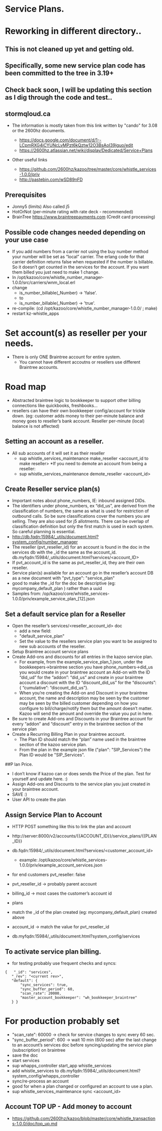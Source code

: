 # Service Plans.

# Reworking in different directory.. 

## This is not cleaned up yet and getting old.  
## Specifically, some new service plan code has been committed to the tree in 3.19+ 
## Check back soon, I will be updating this section as I dig through the code and test..
## stormqloud.ca

* The information is mostly taken from this link written by "cando" for 3.08 or the 2600hz documents.  
  * https://docs.google.com/document/d/1--LCpmRXG4iCYUNcLvMPzt6kQztw12O3BsAoI39jguo/edit
  * https://2600hz.atlassian.net/wiki/display/Dedicated/Service+Plans

* Other useful links 
  * https://github.com/2600hz/kazoo/tree/master/core/whistle_services-1.0.0/priv
  * http://pastebin.com/wSD89nFD

## Prerequisites
* Jonny5 (limits) Also called j5
* HotOrNot (per-minute rating with rate deck - recommended)
* BrainTree https://www.braintreepayments.com (Credit card processing)

## Possible code changes needed depending on your use case
  * If you add numbers from a carrier not using the buy number method your number will be set as “local” carrier. The erlang code for that carrier definition returns false when requested if the number is billable. So it doesn’t get counted in the services for the account. If you want them billed you just need to make 1 change.
  * In /opt/kazoo/core/whistle_number_manager-1.0.0/src/carriers/wnm_local.erl
  * change
    * is_number_billable(_Number) -> 'false'.
    * to
    * is_number_billable(_Number) -> 'true'.
  * re-compile: (cd /opt/kazoo/core/whistle_number_manager-1.0.0/ ; make)
  * restart kz-whistle_apps

# Set account(s) as reseller per your needs.
* There is only ONE Braintree account for entire system.
  * You cannot have different accoutns or resellers use different Braintree accounts.
  
# Road map
  * Abstracted braintree logic to bookkeeper to support other billing connections like quickbooks, freshbooks...
  * resellers can have their own bookkeeper config/account for trickle down. (eg: customer adds money to their per-minute balance and money goes to reseller’s bank account. Reseller per-minute (local) balance is not affected)

## Setting an account as a reseller. 
* All sub accounts of it will set it as their reseller
  * sup whistle_services_maintenance make_reseller <account_id to make reseller>
*If you need to demote an account from being a reseller:
  * sup whistle_services_maintenance demote_reseller <account_id>

## Create Reseller service plan(s)
* Important notes about phone_numbers, IE: inbound assigned DIDs.
* The identifiers under phone_numbers, ex “did_us”, are derived from the classification of  numbers, the same as what is used for restriction of outbound calls. So be sure classifications cover the numbers you are selling. They are also used for j5 allotments. There can be overlap of classification definition but only the first match is used in each system. So careful planning is essential.
* http://db.fqdn:15984/_utils/document.html?system_config/number_manager
* The reseller (pvt_reseller_id) for an account is found in the doc in the services db with the _id the same as the account_id. db.myfqdn:15984/_utils/document.html?services/<account_ID>
* If pvt_account_id is the same as pvt_reseller_id, they are their own reseller.
* Service plan(s) available for an account go in the reseller’s account DB as a new document
with "pvt_type": "service_plan"
* good to make the _id for the doc be descriptive (eg: mycompany_default_plan ) rather than a uuid
* Samples from: /op/kazoo/core/whistle_services-1.0.0/priv/example_service_plan_[12].json

## Set a default service plan for a Reseller
* Open the reseller’s services/<reseller_account_id> doc
  * add a new field:
  * "default_service_plan"
  * Set the value to the resellers service plan you want to be assigned to new sub accounts of the reseller.
* Setup Braintree account service plans
* Create Add-ons and discounts for all entries in the kazoo service plan. 
  * For example, from the example_service_plan_1.json, under the bookkeepers->braintree section you have phone_numbers->did_us you would create in your braintree account an Add-on with the ID “did_ud” for the “addon”: “did_us” and create in your braintree account a discount with the ID “discount_did_us” for the “discounts”: { “cumulative”: “discount_did_us”}. 
  * When you’re creating the Add-on and Discount in your braintree account, the name and description may be seen by the customer may be seen by the billed customer depending on how you configure to bill/charge/notify them but the amount doesn’t matter. Kazoo will send the amount and override the value you put in here.
* Be sure to create Add-ons and Discounts in your Braintree account for every “addon” and “discount” entry in the braintree section of the service plan
* Create a Recurring Billing Plan in your braintree account. 
  * The Plan ID should match the “plan” name used in the braintree section of the kazoo service plan. 
  * From the plan in the example json file ("plan": "SIP_Services") the Plan ID would be "SIP_Services".

##P lan Price. 
* I don’t know if kazoo can or does sends the Price of the plan. Test for yourself and update here. :)
* Assign Add-ons and Discounts to the service plan you just created in your braintree account.
* SAVE :)
* User API to create the plan

## Assign Service Plan to Account
* HTTP POST something like this to link the plan and account
* http://server:8000/v2/accounts/{{ACCOUNT_ID}}/service_plans/{{PLAN_ID}}


* db.fqdn:15984/_utils/document.html?services/<customer_account_id>
  * example: /opt/kazoo/core/whistle_services-1.0.0/priv/example_account_services.json
* for end customers pvt_reseller: false
* pvt_reseller_id -> probably parent account
* billing_id -> most cases the customer’s account id
* plans
* match the _id of the plan created (eg: mycompany_default_plan) created above
* account_id -> match the value for pvt_reseller_id
* db.myfqdn:15984/_utils/document.html?system_config/services

## To activate service plan billing.
* for testing probably use frequent checks and syncs:
```
{   "_id": "services",
   "_rev": "<current rev>",
   "default": {
       "sync_services": true,
       "sync_buffer_period": 60,
       "scan_rate": 20000,
       "master_account_bookkeeper": "wh_bookkeeper_braintree"
   } }
```

# For production probably set 
* "scan_rate": 60000 -> check for service changes to sync every 60 sec.
* "sync_buffer_period": 600  -> wait 10 min (600 sec) after the last change to an account’s services doc before  syncing/updating the service plan (subscription) on braintree
* save the doc
* start services
* sup whapps_controller start_app whistle_services
* add whistle_services to db.myfqdn:15984/_utils/document.html?system_config/whapps_controller
* sync/re-process an account
* good for when a plan changed or configured an account to use a plan.
* sup whistle_services_maintenance sync <account_id>

## Account TOP UP - Add money to account
* https://github.com/2600hz/kazoo/blob/master/core/whistle_transactions-1.0.0/doc/top_up.md

